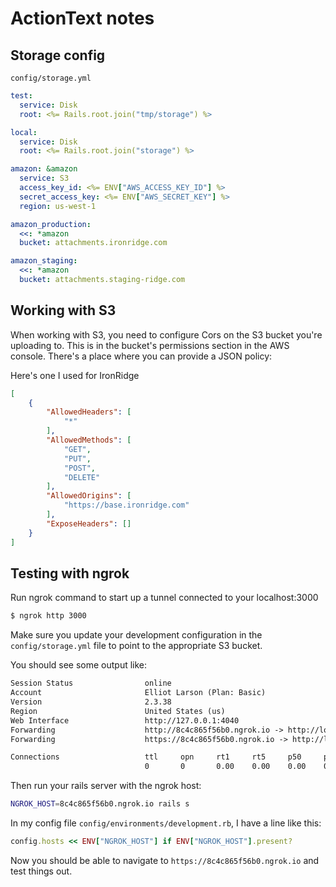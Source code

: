 # ActionText notes

## Storage config

`config/storage.yml`

```yaml
test:
  service: Disk
  root: <%= Rails.root.join("tmp/storage") %>

local:
  service: Disk
  root: <%= Rails.root.join("storage") %>

amazon: &amazon
  service: S3
  access_key_id: <%= ENV["AWS_ACCESS_KEY_ID"] %>
  secret_access_key: <%= ENV["AWS_SECRET_KEY"] %>
  region: us-west-1

amazon_production:
  <<: *amazon
  bucket: attachments.ironridge.com

amazon_staging:
  <<: *amazon
  bucket: attachments.staging-ridge.com
```

## Working with S3

When working with S3, you need to configure Cors on the S3 bucket you're uploading to.  This is in the bucket's permissions section in the AWS console.  There's a place where you can provide a JSON policy:

Here's one I used for IronRidge

```json
[
    {
        "AllowedHeaders": [
            "*"
        ],
        "AllowedMethods": [
            "GET",
            "PUT",
            "POST",
            "DELETE"
        ],
        "AllowedOrigins": [
            "https://base.ironridge.com"
        ],
        "ExposeHeaders": []
    }
]
```

## Testing with ngrok

Run ngrok command to start up a tunnel connected to your localhost:3000

```bash
$ ngrok http 3000
```

Make sure you update your development configuration in the `config/storage.yml` file to point to the appropriate S3 bucket.

You should see some output like:

```txt
Session Status                online
Account                       Elliot Larson (Plan: Basic)
Version                       2.3.38
Region                        United States (us)
Web Interface                 http://127.0.0.1:4040
Forwarding                    http://8c4c865f56b0.ngrok.io -> http://localhost:3000
Forwarding                    https://8c4c865f56b0.ngrok.io -> http://localhost:3000

Connections                   ttl     opn     rt1     rt5     p50     p90
                              0       0       0.00    0.00    0.00    0.00
```

Then run your rails server with the ngrok host:

```bash
NGROK_HOST=8c4c865f56b0.ngrok.io rails s
```

In my config file `config/environments/development.rb`, I have a line like this:

```ruby
config.hosts << ENV["NGROK_HOST"] if ENV["NGROK_HOST"].present?
```

Now you should be able to navigate to `https://8c4c865f56b0.ngrok.io` and test things out.
